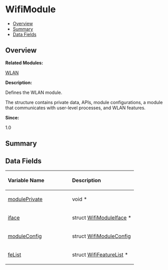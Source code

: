 # WifiModule<a name="ZH-CN_TOPIC_0000001054718169"></a>

-   [Overview](#section1120062347165636)
-   [Summary](#section1930645831165636)
-   [Data Fields](#pub-attribs)

## **Overview**<a name="section1120062347165636"></a>

**Related Modules:**

[WLAN](WLAN.md)

**Description:**

Defines the WLAN module. 

The structure contains private data, APIs, module configurations, a module that communicates with user-level processes, and WLAN features.

**Since:**

1.0

## **Summary**<a name="section1930645831165636"></a>

## Data Fields<a name="pub-attribs"></a>

<a name="table515157890165636"></a>
<table><thead align="left"><tr id="row367125978165636"><th class="cellrowborder" valign="top" width="50%" id="mcps1.1.3.1.1"><p id="p1074660505165636"><a name="p1074660505165636"></a><a name="p1074660505165636"></a>Variable Name</p>
</th>
<th class="cellrowborder" valign="top" width="50%" id="mcps1.1.3.1.2"><p id="p1671704298165636"><a name="p1671704298165636"></a><a name="p1671704298165636"></a>Description</p>
</th>
</tr>
</thead>
<tbody><tr id="row1725049322165636"><td class="cellrowborder" valign="top" width="50%" headers="mcps1.1.3.1.1 "><p id="p33425531165636"><a name="p33425531165636"></a><a name="p33425531165636"></a><a href="WLAN.md#gab8c955bd3dd2cb79c3c0c3dfdc3b08f5">modulePrivate</a></p>
</td>
<td class="cellrowborder" valign="top" width="50%" headers="mcps1.1.3.1.2 "><p id="p840039249165636"><a name="p840039249165636"></a><a name="p840039249165636"></a>void * </p>
</td>
</tr>
<tr id="row309576805165636"><td class="cellrowborder" valign="top" width="50%" headers="mcps1.1.3.1.1 "><p id="p218800165636"><a name="p218800165636"></a><a name="p218800165636"></a><a href="WLAN.md#ga8666b5068c46aa89a3cae49b7a31c224">iface</a></p>
</td>
<td class="cellrowborder" valign="top" width="50%" headers="mcps1.1.3.1.2 "><p id="p996330267165636"><a name="p996330267165636"></a><a name="p996330267165636"></a>struct <a href="WifiModuleIface.md">WifiModuleIface</a> * </p>
</td>
</tr>
<tr id="row836732870165636"><td class="cellrowborder" valign="top" width="50%" headers="mcps1.1.3.1.1 "><p id="p1692830838165636"><a name="p1692830838165636"></a><a name="p1692830838165636"></a><a href="WLAN.md#gaa54566af9b7dda68e119649b3510c858">moduleConfig</a></p>
</td>
<td class="cellrowborder" valign="top" width="50%" headers="mcps1.1.3.1.2 "><p id="p535828712165636"><a name="p535828712165636"></a><a name="p535828712165636"></a>struct <a href="WifiModuleConfig.md">WifiModuleConfig</a> </p>
</td>
</tr>
<tr id="row503261021165636"><td class="cellrowborder" valign="top" width="50%" headers="mcps1.1.3.1.1 "><p id="p1358505154165636"><a name="p1358505154165636"></a><a name="p1358505154165636"></a><a href="WLAN.md#ga347d5b39c9a96835ae85358ba0895cc3">feList</a></p>
</td>
<td class="cellrowborder" valign="top" width="50%" headers="mcps1.1.3.1.2 "><p id="p1140566196165636"><a name="p1140566196165636"></a><a name="p1140566196165636"></a>struct <a href="WifiFeatureList.md">WifiFeatureList</a> * </p>
</td>
</tr>
</tbody>
</table>

